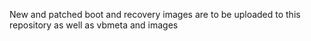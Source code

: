New and patched boot and recovery images are to be uploaded to this repository as well as vbmeta and images

